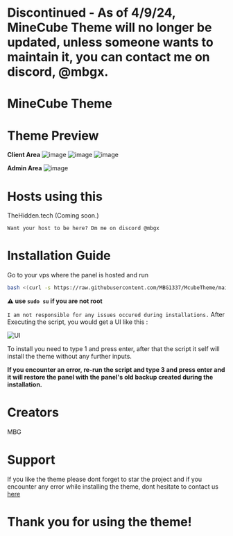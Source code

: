 # Discontinued - As of 4/9/24, MineCube Theme will no longer be updated, unless someone wants to maintain it, you can contact me on discord, @mbgx. 

# MineCube Theme

# Theme Preview

**Client Area**
![image](https://github.com/MBG1337/McubeTheme/assets/108623200/1b682be2-3e65-4775-a9de-9e8e063808ce)
![image](https://github.com/MBG1337/McubeTheme/assets/108623200/9981bb32-ce96-4c39-97e0-b8e1ab29db64)
![image](https://github.com/MBG1337/McubeTheme/assets/108623200/28bcc885-53dd-4f98-818f-bd6c20fcb325)

**Admin Area**
![image](https://github.com/MBG1337/McubeTheme/assets/108623200/0aaccc5e-cf2c-48dc-9286-3dff9c21d74b)


# Hosts using this
TheHidden.tech (Coming soon.)

`Want your host to be here? Dm me on discord @mbgx`

# Installation Guide

Go to your vps where the panel is hosted and run
```sh
bash <(curl -s https://raw.githubusercontent.com/MBG1337/McubeTheme/main/install.sh)
 ```
**⚠️ use `sudo su` if you are not root**

`I am not responsible for any issues occured during installations.`
After Executing the script, you would get a UI like this :

![UI](https://media.discordapp.net/attachments/954377411041054750/1079437328596082759/image.png)

To install you need to type 1 and press enter, after that the script it self will install the theme without any further inputs.

**If you encounter an error, re-run the script and type 3 and press enter and it will restore the panel with the panel's old backup created during the installation.**

# Creators
MBG

# Support
If you like the theme please dont forget to star the project and if you encounter any error while installing the theme, dont hesitate to contact us [here](https://discord.gg/minecube)

# Thank you for using the theme!
